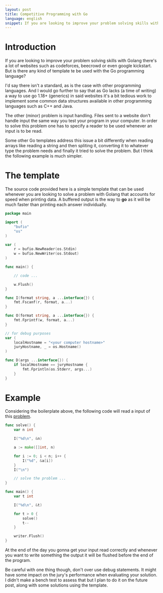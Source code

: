 ```yaml
---
layout: post
title: Competitive Programming with Go
language: english
snippet: If you are looking to improve your problem solving skills with Golang
---
```


# Introduction

If you are looking to improve your problem solving skills with Golang there's a
lot of websites such as codeforces, beecrowd or even google kickstart. But is
there any kind of template te be used with the Go programming language?

I'd say there isn't a standard, as is the case with other programming languages.
And I would go further to say that as Go lacks (a time of writing) a way to
use go 1.18+ (generics) in said websites it's a bit tedious work to implement
some common data structures available in other programming languages such as C++
and Java.

The other (minor) problem is input handling. Files sent to a website don't
handle input the same way you test your program in your computer. In order to
solve this problem one has to specify a reader to be used whenever an input is
to be read.

Some other Go templates address this issue a bit differently when reading arrays
like reading a string and then spliting it, converting it to whatever type the
problem needs and finally it tried to solve the problem. But I think the 
following example is much simpler.

# The template

The source code provided here is a simple template that can be used whenever
you are looking to solve a problem with Golang that accounts for speed when
printing data. A buffered output is the way to **go** as it will be much faster
than printing each answer individually.

``` go
package main

import (
	"bufio"
	"os"
)

var (
	r = bufio.NewReader(os.Stdin)
	w = bufio.NewWriter(os.Stdout)
)

func main() {

    // code ...

	w.Flush()
}

func I(format string, a ...interface{}) {
	fmt.Fscanf(r, format, a...)
}

func O(format string, a ...interface{}) {
	fmt.Fprintf(w, format, a...)
}

// for debug purposes
var (
	localHostname = "<your computer hostname>"
	juryHostname, _ = os.Hostname()
)

func D(args ...interface{}) {
	if localHostname == juryHostname {
		fmt.Fprintln(os.Stderr, args...)
	}
}
```

# Example

Considering the boilerplate above, the following code will read a input of this
<a href="https://codeforces.com/contest/1646/problem/B)">problem</a>.

```go
func solve() {
    var n int

	I("%d\n", &n)

	a := make([]int, n)

	for i := 0; i < n; i++ {
		I("%d", &a[i])
	}
	I("\n")

    // solve the problem ...
}

func main() {
    var t int

	I("%d\n", &t)

	for t > 0 {
		solve()
		t--
	}

	writer.Flush()
}
```

At the end of the day you gonna get your input read correctly and whenever you
want to write something the output it will be flushed before the end of the
program.

Be careful with one thing though, don't over use debug statements. It might have
some impact on the jury's performance when evaluating your solution. I didn't
make a bench test to assess that but I plan to do it on the future post, along
with some solutions using the template.
